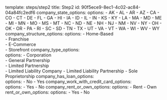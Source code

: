 template: steps/step2
title: Step2
id: 90f5ece9-8ec1-4c02-ac84-04a84fc2edf6
company_state_options:
   options:
       - AK
       - AL
       - AR
       - AZ
       - CA
       - CO
       - CT
       - DE
       - FL
       - GA
       - HI
       - IA
       - ID
       - IL
       - IN
       - KS
       - KY
       - LA
       - MA
       - MD
       - ME
       - MI
       - MN
       - MO
       - MS
       - MT
       - NC
       - ND
       - NE
       - NH
       - NJ
       - NM
       - NV
       - NY
       - OH
       - OK
       - OR
       - PA
       - RI
       - SC
       - SD
       - TN
       - TX
       - UT
       - VA
       - VT
       - WA
       - WI
       - WV
       - WY
company_structure_options:
   options:
       - Home-Based      
       - Franchise      
       - E-Commerce      
       - Storefront
company_type_options:   
   options: 
       - Corporation   
       - General Partnership   
       - Limited Partnership   
       - Limited Liability Company
       - Limited Liability Partnership
       - Sole Proprietorship
company_has_loan_options:   
   options: 
       - No
       - Yes
company_work_with_credit_card_options:   
   options: 
       - Yes
       - No
company_rent_or_own_options:
   options: 
       - Rent
       - Own   
rent_or_own_options:
   options: 
       - Yes
       - No